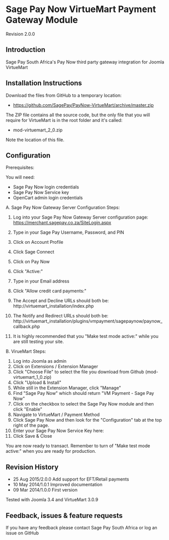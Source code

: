 Sage Pay Now VirtueMart Payment Gateway Module
==============================================

Revision 2.0.0

Introduction
------------
Sage Pay South Africa's Pay Now third party gateway integration for Joomla VirtueMart

Installation Instructions
-------------------------
Download the files from GitHub to a temporary location:
* https://github.com/SagePay/PayNow-VirtueMart/archive/master.zip

The ZIP file contains all the source code, but the only file that you will require for VirtueMart is in the root folder and it's called:

* mod-virtuemart_2_0.zip

Note the location of this file.

Configuration
-------------

Prerequisites:

You will need:
* Sage Pay Now login credentials
* Sage Pay Now Service key
* OpenCart admin login credentials

A. Sage Pay Now Gateway Server Configuration Steps:

1. Log into your Sage Pay Now Gateway Server configuration page:
	https://merchant.sagepay.co.za/SiteLogin.aspx
2. Type in your Sage Pay Username, Password, and PIN
2. Click on Account Profile
3. Click Sage Connect
4. Click on Pay Now
5. Click "Active:"
6. Type in your Email address
7. Click "Allow credit card payments:"

8. The Accept and Decline URLs should both be:
	http://virtuemart_installation/index.php

9. The Notify and Redirect URLs should both be:
	http://virtuemart_installation/plugins/vmpayment/sagepaynow/paynow_callback.php

10. It is highly recommended that you "Make test mode active:" while you are still testing your site.

B. VirueMart Steps:

1. Log into Joomla as admin
2. Click on Extensions / Extension Manager
3. Click "Choose File" to select the file you download from Github (mod-virtuemart_1_0.zip)
4. Click "Upload & Install"
5. While still in the Extension Manager, click "Manage"
6. Find "Sage Pay Now" which should return "VM Payment - Sage Pay Now"
7. Click on the checkbox to select the Sage Pay Now module and then click "Enable"
8. Navigate to VirtueMart / Payment Method
9. Click Sage Pay Now and then look for the "Configuration" tab at the top right of the page.
10. Enter your Sage Pay Now Service Key here:
11. Click Save & Close

You are now ready to transact. Remember to turn of "Make test mode active:" when you are ready for production.

Revision History
----------------

* 25 Aug 2015/2.0.0 Add support for EFT/Retail payments
* 10 May 2014/1.0.1 Improved documentation
* 09 Mar 2014/1.0.0 First version

Tested with Joomla 3.4 and VirtueMart 3.0.9


Feedback, issues & feature requests
-----------------------------------
If you have any feedback please contact Sage Pay South Africa or log an issue on GitHub
